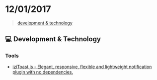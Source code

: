 # 12/01/2017

> [development & technology](#computer-development--technology)


## :computer: Development & Technology

### Tools
- [iziToast.js - Elegant, responsive, flexible and lightweight notification plugin with no dependencies.](http://izitoast.marcelodolce.com/)